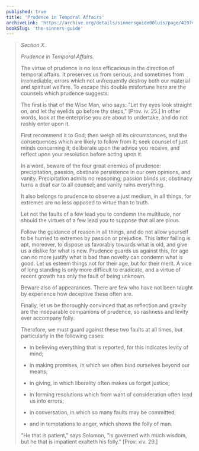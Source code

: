 ```yaml
---
published: true
title: 'Prudence in Temporal Affairs'
archiveLink: 'https://archive.org/details/sinnersguide00luis/page/419?view=theater'
bookSlug: 'the-sinners-guide'
---
```


> *Section X.*
> 
> *Prudence in Temporal Affairs.*
> 
> The virtue of prudence is no less efficacious in the direction of temporal affairs. It preserves us from serious, and sometimes from irremediable, errors which not unfrequently destroy both our material and spiritual welfare. To escape this double misfortune here are the counsels which prudence suggests:
> 
> The first is that of the Wise Man, who says: "Let thy eyes look straight on, and let thy eyelids go before thy steps," [Prov. iv. 25.] In other words, look at the enterprise you are about to undertake, and do not rashly enter upon it.
> 
> First recommend it to God; then weigh all its circumstances, and the consequences which are likely to follow from it; seek counsel of just minds concerning it; deliberate upon the advice you receive, and reflect upon your resolution before acting upon it.
> 
> In a word, beware of the four great enemies of prudence: precipitation, passion, obstinate persistence in our own opinions, and vanity. Precipitation admits no reasoning; passion blinds us; obstinacy turns a deaf ear to all counsel; and vanity ruins everything.
> 
> It also belongs to prudence to observe a just medium, in all things, for extremes are no less opposed to virtue than to truth.
> 
> Let not the faults of a few lead you to condemn the multitude, nor should the virtues of a few lead you to suppose that all are pious.
> 
> Follow the guidance of reason in all things, and do not allow yourself to be hurried to extremes by passion or prejudice. This latter failing is apt, moreover, to dispose us favorably towards what is old, and give us a dislike for what is new. Prudence guards us against this, for age can no more justify what is bad than novelty can condemn what is good. Let us esteem things not for their age, but for their merit. A vice of long standing is only more difficult to eradicate, and a virtue of recent growth has only the fault of being unknown.
> 
> Beware also of appearances. There are few who have not been taught by experience how deceptive these often are.
> 
> Finally, let us be thoroughly convinced that as reflection and gravity are the inseparable companions of prudence, so rashness and levity ever accompany folly.
> 
> Therefore, we must guard against these two faults at all times, but particularly in the following cases:
> 
> * in believing everything that is reported, for this indicates levity of mind;
> 
> * in making promises, in which we often bind ourselves beyond our means;
> 
> * in giving, in which liberality often makes us forget justice;
> 
> * in forming resolutions which from want of consideration often lead us into errors;
> 
> * in conversation, in which so many faults may be committed;
> 
> * and in temptations to anger, which shows the folly of man.
> 
> "He that is patient," says Solomon, "is governed with much wisdom, but he that is impatient exalteth his folly." [Prov. xiv. 29.]
